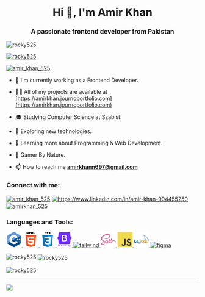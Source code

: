 <h1 align="center">Hi 👋, I'm Amir Khan</h1>
<h3 align="center">A passionate frontend developer from Pakistan</h3>

<p align="left"> <img src="https://komarev.com/ghpvc/?username=rocky525&label=Profile%20views&color=0e75b6&style=flat" alt="rocky525" /> </p>

<p align="left"> <a href="https://github.com/ryo-ma/github-profile-trophy"><img src="https://github-profile-trophy.vercel.app/?username=rocky525" alt="rocky525" /></a> </p>

<p align="left"> <a href="https://twitter.com/amir_khan_525" target="blank"><img src="https://img.shields.io/twitter/follow/amir_khan_525?logo=twitter&style=for-the-badge" alt="amir_khan_525" /></a> </p>

- 🎯 I'm currently working as a Frontend Developer.
- 👨‍💻 All of my projects are available at [https://amirkhan.journoportfolio.com](https://amirkhan.journoportfolio.com)
- 🎓 Studying Computer Science at Szabist.<br>
- 🤔 Exploring new technologies.<br>
- 🌱 Learning more about Programming & Web Development.<br>
- 🥋 Gamer By Nature.<br>


- 📫 How to reach me **amirkhann697@gmail.com**

<h3 align="left">Connect with me:</h3>
<p align="left">
<a href="https://twitter.com/amir_khan_525" target="blank"><img align="center" src="https://raw.githubusercontent.com/rahuldkjain/github-profile-readme-generator/master/src/images/icons/Social/twitter.svg" alt="amir_khan_525" height="30" width="40" /></a>
<a href="https://linkedin.com/in/https://www.linkedin.com/in/amir-khan-904455250" target="blank"><img align="center" src="https://raw.githubusercontent.com/rahuldkjain/github-profile-readme-generator/master/src/images/icons/Social/linked-in-alt.svg" alt="https://www.linkedin.com/in/amir-khan-904455250" height="30" width="40" /></a>
<a href="https://instagram.com/amirkhan_525" target="blank"><img align="center" src="https://raw.githubusercontent.com/rahuldkjain/github-profile-readme-generator/master/src/images/icons/Social/instagram.svg" alt="amirkhan_525" height="30" width="40" /></a>
</p>

<h3 align="left">Languages and Tools:</h3>
<p align="left">
<a href="https://www.w3schools.com/cpp/" target="_blank" rel="noreferrer"> <img src="https://raw.githubusercontent.com/devicons/devicon/master/icons/cplusplus/cplusplus-original.svg" alt="cplusplus" width="40" height="40"/> </a> 
<a href="https://www.w3.org/html/" target="_blank" rel="noreferrer"> <img src="https://raw.githubusercontent.com/devicons/devicon/master/icons/html5/html5-original-wordmark.svg" alt="html5" width="40" height="40"/> </a>
<a href="https://www.w3schools.com/css/" target="_blank" rel="noreferrer"> <img src="https://raw.githubusercontent.com/devicons/devicon/master/icons/css3/css3-original-wordmark.svg" alt="css3" width="40" height="40"/> </a>
<a href="https://getbootstrap.com" target="_blank" rel="noreferrer"> <img src="https://raw.githubusercontent.com/devicons/devicon/master/icons/bootstrap/bootstrap-plain-wordmark.svg" alt="bootstrap" width="40" height="40"/> </a>
<a href="https://tailwindcss.com/" target="_blank" rel="noreferrer"> <img src="https://www.vectorlogo.zone/logos/tailwindcss/tailwindcss-icon.svg" alt="tailwind" width="40" height="40"/> </a>
<a href="https://sass-lang.com" target="_blank" rel="noreferrer"> <img src="https://raw.githubusercontent.com/devicons/devicon/master/icons/sass/sass-original.svg" alt="sass" width="40" height="40"/> </a>
<a href="https://developer.mozilla.org/en-US/docs/Web/JavaScript" target="_blank" rel="noreferrer"> <img src="https://raw.githubusercontent.com/devicons/devicon/master/icons/javascript/javascript-original.svg" alt="javascript" width="40" height="40"/> </a>
<a href="https://www.mysql.com/" target="_blank" rel="noreferrer"> <img src="https://raw.githubusercontent.com/devicons/devicon/master/icons/mysql/mysql-original-wordmark.svg" alt="mysql" width="40" height="40"/> </a>  
<a href="https://www.figma.com/" target="_blank" rel="noreferrer"> <img src="https://www.vectorlogo.zone/logos/figma/figma-icon.svg" alt="figma" width="40" height="40"/> </a>
</p>

<p><img align="left" src="https://github-readme-stats.vercel.app/api/top-langs?username=rocky525&show_icons=true&locale=en&layout=compact" alt="rocky525" /></p>

<p>&nbsp;<img align="center" src="https://github-readme-stats.vercel.app/api?username=rocky525&show_icons=true&locale=en" alt="rocky525" /></p>

<p><img align="center" src="https://github-readme-streak-stats.herokuapp.com/?user=rocky525&" alt="rocky525" /></p>

---
[![](https://visitcount.itsvg.in/api?id=Rocky525&icon=0&color=0)](https://visitcount.itsvg.in)

<!-- Proudly created with GPRM ( https://gprm.itsvg.in ) -->
